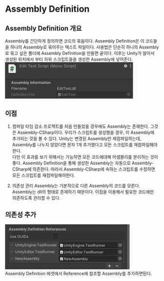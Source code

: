 # Assembly Definition

## Assembly Definition 개요
Assembly를 간단하게 정의하면 코드의 묶음이다. Assembly Definition은 이 코드들을 하나의 Assembly로 묶어주는 텍스트 파일이다. 사용법은 단순히 하나의 Assembly로 묶고 싶은 폴더에 Assembly Definition을 만들면 끝이다. 이후는 Unity가 알아서 생성된 위치에서 부터 하위 스크립트들을 생성한 Assembly에 넣어준다.   
![Assembly](/images/Assembly.PNG)   

## 이점
1. 컴파일 타임 감소
프로젝트를 처음 만들었을 경우에도 Assembly는 존재한다. 그것은 Assembly-CSharp이다. 우리가 스크립트를 생성했을 경우, 이 Assembly에 추가되는 것을 볼 수 있다. Unity는 변경된 Assembly만 재컴파일하는데, Assembly를 나누지 않았다면 문자 1개 추가했다고 모든 스크립트를 재컴파일해야한다.   
다만 이 효과를 보기 위해서는 가능하면 모든 코드에대해 어셈블리를 분리하는 것이 좋다. Assembly Definition을 통해 생성한 Assembly는 자동으로 Assembly-CSharp에 의존한다. 따라서 Assembly-CSharp에 속하는 스크립트를 수정하면 모든 스크립트를 재컴파일해야한다.

2. 의존성 관리
Assembly는 기본적으로 다른 Assembly의 코드를 모른다. Assembly는 dll의 형태로 존재하기 때문이다. 이점을 이용해서 필요한 코드에만 의존하도록 관리할 수 있다.

## 의존성 추가
![Assembly_Reference](/images/AssemblyReference.PNG)   
Assembly Definition 에셋에서 Reference에 참조할 Assembly를 추가하면된다.